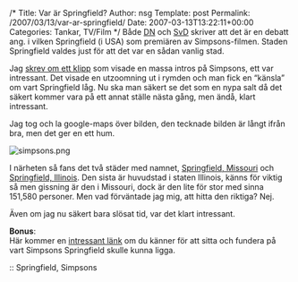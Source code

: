 /*
 Title: Var är Springfield?
 Author: nsg
 Template: post
 Permalink: /2007/03/13/var-ar-springfield/
 Date: 2007-03-13T13:22:11+00:00
 Categories: Tankar, TV/Film
*/
Både [DN][1] och [SvD][2] skriver att det är en debatt ang. i vilken Springfield (i USA) som premiären av Simpsons-filmen. Staden Springfield valdes just för att det var en sådan vanlig stad.

Jag [skrev om ett klipp][3] som visade en massa intros på Simpsons, ett var intressant. Det visade en utzoomning ut i rymden och man fick en &#8220;känsla&#8221; om vart Springfield låg. Nu ska man säkert se det som en nypa salt då det säkert kommer vara på ett annat ställe nästa gång, men ändå, klart intressant.

Jag tog och la google-maps över bilden, den tecknade bilden är långt ifrån bra, men det ger en ett hum.

<img id="image352" src="http://junkpile.se/%7Es/wp/wp-content/uploads/2007/03/simpsons.png" alt="simpsons.png" />

I närheten så fans det två städer med namnet, [Springfield, Missouri][4] och [Springfield, Illinois][5]. Den sista är huvudstad i staten Illinois, känns för viktig så men gissning är den i Missouri, dock är den lite för stor med sinna 151,580 personer. Men vad förväntade jag mig, att hitta den riktiga? Nej.

Även om jag nu säkert bara slösat tid, var det klart intressant.

**Bonus**:  
Här kommer en [intressant länk][6] om du känner för att sitta och fundera på vart Simpsons Springfield skulle kunna ligga.

:: Springfield, Simpsons

<small></small>

 [1]: http://www.dn.se/DNet/jsp/polopoly.jsp?d=2374&#038;a=626929
 [2]: http://www.svd.se/ego/140/http://www.svd.se/dynamiskt/noje/did_14799762.asp
 [3]: http://junkpile.se/~s/wp/2007/03/simpsons-intros/
 [4]: http://en.wikipedia.org/wiki/Springfield%2C_Missouri
 [5]: http://en.wikipedia.org/wiki/Springfield%2C_Illinois
 [6]: http://www.snpp.com/guides/springfield.list.html